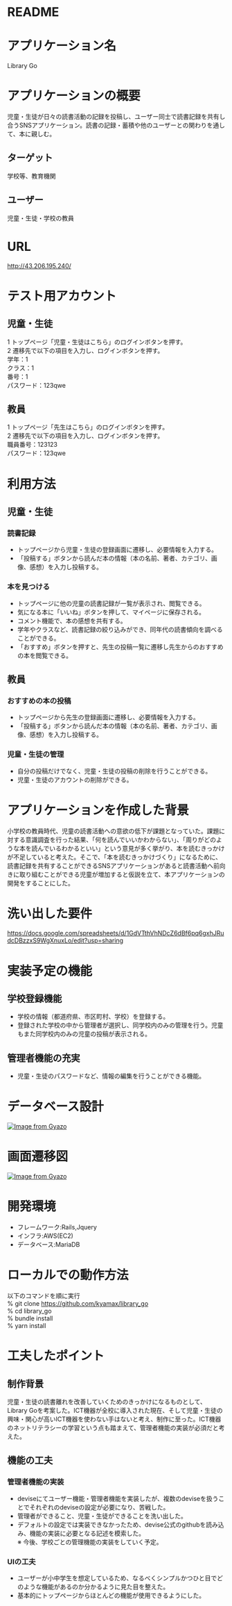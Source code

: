 # README

# アプリケーション名
Library Go<br>

# アプリケーションの概要
児童・生徒が日々の読書活動の記録を投稿し、ユーザー同士で読書記録を共有し合うSNSアプリケーション。読書の記録・蓄積や他のユーザーとの関わりを通して、本に親しむ。<br>
## ターゲット
学校等、教育機関

## ユーザー
児童・生徒・学校の教員

# URL
http://43.206.195.240/

# テスト用アカウント
## 児童・生徒
1 トップページ「児童・生徒はこちら」のログインボタンを押す。<br>
2 遷移先で以下の項目を入力し、ログインボタンを押す。<br>
学年：1<br>
クラス：1<br>
番号：1<br>
パスワード：123qwe<br>

## 教員
1 トップページ「先生はこちら」のログインボタンを押す。<br>
2 遷移先で以下の項目を入力し、ログインボタンを押す。<br>
職員番号：123123<br>
パスワード：123qwe<br>

# 利用方法
## 児童・生徒
### 読書記録
- トップページから児童・生徒の登録画面に遷移し、必要情報を入力する。<br>
- 「投稿する」ボタンから読んだ本の情報（本の名前、著者、カテゴリ、画像、感想）を入力し投稿する。<br>

### 本を見つける
- トップページに他の児童の読書記録が一覧が表示され、閲覧できる。<br>
- 気になる本に「いいね」ボタンを押して、マイページに保存される。<br>
- コメント機能で、本の感想を共有する。<br>
- 学年やクラスなど、読書記録の絞り込みができ、同年代の読書傾向を調べることができる。<br>
- 「おすすめ」ボタンを押すと、先生の投稿一覧に遷移し先生からのおすすめの本を閲覧できる。<br>

## 教員
### おすすめの本の投稿
- トップページから先生の登録画面に遷移し、必要情報を入力する。<br>
- 「投稿する」ボタンから読んだ本の情報（本の名前、著者、カテゴリ、画像、感想）を入力し投稿する。<br>

### 児童・生徒の管理
- 自分の投稿だけでなく、児童・生徒の投稿の削除を行うことができる。<br>
- 児童・生徒のアカウントの削除ができる。</br>

# アプリケーションを作成した背景
小学校の教員時代、児童の読書活動への意欲の低下が課題となっていた。課題に対する意識調査を行った結果、「何を読んでいいかわからない」、「周りがどのような本を読んでいるわかるといい」という意見が多く挙がり、本を読むきっかけが不足していると考えた。そこで、「本を読むきっかけづくり」になるために、読書記録を共有することができるSNSアプリケーションがあると読書活動へ前向きに取り組むことができる児童が増加すると仮説を立て、本アプリケーションの開発をすることにした。

# 洗い出した要件
https://docs.google.com/spreadsheets/d/1GdVTthVhNDcZ6dBf6pq6gxhJRudcDBzzxS9WgXnuxLo/edit?usp=sharing

# 実装予定の機能
## 学校登録機能
- 学校の情報（都道府県、市区町村、学校）を登録する。
- 登録された学校の中から管理者が選択し、同学校内のみの管理を行う。児童もまた同学校内のみの児童の投稿が表示される。

## 管理者機能の充実
- 児童・生徒のパスワードなど、情報の編集を行うことができる機能。

# データベース設計
[![Image from Gyazo](https://i.gyazo.com/32d86f2466a6c6758dc3ee78794f6d54.png)](https://gyazo.com/32d86f2466a6c6758dc3ee78794f6d54)

# 画面遷移図
[![Image from Gyazo](https://i.gyazo.com/6ae0ef893189b231394d958d621be2eb.png)](https://gyazo.com/6ae0ef893189b231394d958d621be2eb)

# 開発環境
- フレームワーク:Rails,Jquery 
- インフラ:AWS(EC2) 
- データベース:MariaDB 

# ローカルでの動作方法
以下のコマンドを順に実行<br>
% git clone https://github.com/kyamax/library_go<br>
% cd library_go<br>
% bundle install<br>
% yarn install<br>

# 工夫したポイント
## 制作背景
児童・生徒の読書離れを改善していくためのきっかけになるものとして、Library Goを考案した。ICT機器が全校に導入された現在、そして児童・生徒の興味・関心が高いICT機器を使わない手はないと考え、制作に至った。ICT機器のネットリテラシーの学習という点も踏まえて、管理者機能の実装が必須だと考えた。
## 機能の工夫
### 管理者機能の実装
- deviseにてユーザー機能・管理者機能を実装したが、複数のdeviseを扱うことでそれぞれのdeviseの設定が必要になり、苦戦した。
- 管理者ができること、児童・生徒ができることを洗い出した。
- デフォルトの設定では実装できなかったため、devise公式のgithubを読み込み、機能の実装に必要となる記述を模索した。<br>
※ 今後、学校ごとの管理機能の実装をしていく予定。
### UIの工夫
- ユーザーが小中学生を想定しているため、なるべくシンプルかつひと目でどのような機能があるのか分かるように見た目を整えた。
- 基本的にトップページからほとんどの機能が使用できるようにした。

